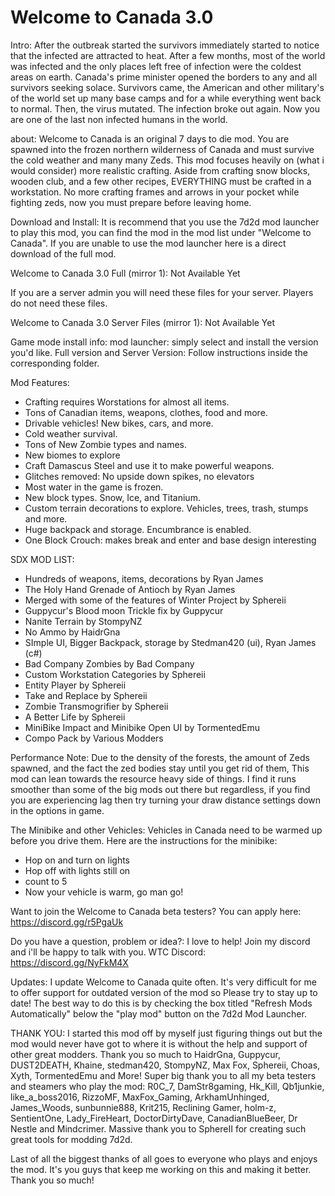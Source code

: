 # Welcome to Canada 3.0
Intro: After the outbreak started the survivors immediately started to notice that the infected are attracted to heat. After a few months, most of the world was infected and the only places left free of infection were the coldest areas on earth. Canada's prime minister opened the borders to any and all survivors seeking solace. Survivors came, the American and other military's of the world set up many base camps and for a while everything went back to normal. Then, the virus mutated. The infection broke out again. Now you are one of the last non infected humans in the world. 

about: Welcome to Canada is an original 7 days to die mod. You are spawned into the frozen northern wilderness of Canada and must survive the cold weather and many many Zeds. This mod focuses heavily on (what i would consider) more realistic crafting. Aside from crafting snow blocks, wooden club, and a few other recipes, EVERYTHING must be crafted in a workstation. No more crafting frames and arrows in your pocket while fighting zeds, now you must prepare before leaving home.



Download and Install: It is recommend that you use the 7d2d mod launcher to play this mod, you can find the mod in the mod list under "Welcome to Canada". If you are unable to use the mod launcher here is a direct download of the full mod. 

Welcome to Canada 3.0 Full (mirror 1): Not Available Yet

If you are a server admin you will need these files for your server. Players do not need these files.

Welcome to Canada 3.0 Server Files (mirror 1): Not Available Yet


Game mode install info: 
mod launcher: simply select and install the version you'd like.
Full version and Server Version: Follow instructions inside the corresponding folder.


Mod Features:
- Crafting requires Worstations for almost all items.
- Tons of Canadian items, weapons, clothes, food and more.
- Drivable vehicles! New bikes, cars, and more.
- Cold weather survival. 
- Tons of New Zombie types and names.
- New biomes to explore
- Craft Damascus Steel and use it to make powerful weapons.
- Glitches removed: No upside down spikes, no elevators 
- Most water in the game is frozen.
- New block types. Snow, Ice, and Titanium.
- Custom terrain decorations to explore. Vehicles, trees, trash, stumps and more.
- Huge backpack and storage. Encumbrance is enabled. 
- One Block Crouch: makes break and enter and base design interesting


SDX MOD LIST:
- Hundreds of weapons, items, decorations by Ryan James
- The Holy Hand Grenade of Antioch by Ryan James
- Merged with some of the features of Winter Project by Sphereii
- Guppycur's Blood moon Trickle fix by Guppycur
- Nanite Terrain by StompyNZ
- No Ammo by HaidrGna
- SImple UI, Bigger Backpack, storage by Stedman420 (ui), Ryan James (c#)
- Bad Company Zombies by Bad Company
- Custom Workstation Categories by Sphereii
- Entity Player by Sphereii
- Take and Replace by Sphereii
- Zombie Transmogrifier by Sphereii
- A Better Life by Sphereii
- MiniBike Impact and  Minibike Open UI by TormentedEmu
- Compo Pack by Various Modders



Performance Note: Due to the density of the forests, the amount of Zeds spawned, and the fact the zed bodies stay until you get rid of them, This mod can lean towards the resource heavy side of things. 
I find it runs smoother than some of the big mods out there but regardless, if you find you are experiencing lag then try turning your draw distance settings down in the options in game.



The Minibike and other Vehicles: Vehicles in Canada need to be warmed up before you drive them. Here are the instructions for the minibike:
- Hop on and turn on lights
- Hop off with lights still on
- count to 5
- Now your vehicle is warm, go man go! 


Want to join the Welcome to Canada beta testers? You can apply here: https://discord.gg/r5PgaUk


Do you have a question, problem or idea?: I love to help! Join my discord and i'll be happy to talk with you. WTC Discord: https://discord.gg/NyFkM4X



Updates: I update Welcome to Canada quite often. It's very difficult for me to offer support for outdated version of the mod so Please try to stay up to date! The best way to do this is by checking the box titled "Refresh Mods Automatically" below the "play mod" button on the 7d2d Mod Launcher. 


THANK YOU: I started this mod off by myself just figuring things out but the mod would never have got to where it is without the help and support of other great modders.
Thank you so much to HaidrGna, Guppycur, DUST2DEATH, Khaine, stedman420, StompyNZ, Max Fox, Sphereii, Choas, Xyth, TormentedEmu and More!
Super big thank you to all my beta testers and steamers who play the mod: 
R0C_7, DamStr8gaming, Hk_Kill, Qb1junkie, like_a_boss2016, RizzoMF, MaxFox_Gaming, ArkhamUnhinged, James_Woods, sunbunnie888, Krit215, Reclining Gamer, holm-z, SentientOne, Lady_FireHeart, DoctorDirtyDave, CanadianBlueBeer, Dr Nestle and Mindcrimer. 
Massive thank you to SphereII for creating such great tools for modding 7d2d. 


Last of all the biggest thanks of all goes to everyone who plays and enjoys the mod. It's you guys that keep me working on this and making it better. Thank you so much!